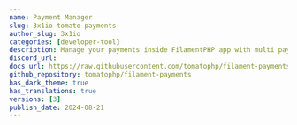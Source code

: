 ```yaml
---
name: Payment Manager
slug: 3x1io-tomato-payments
author_slug: 3x1io
categories: [developer-tool]
description: Manage your payments inside FilamentPHP app with multi payment gateway integration
discord_url: 
docs_url: https://raw.githubusercontent.com/tomatophp/filament-payments/master/README.md
github_repository: tomatophp/filament-payments
has_dark_theme: true
has_translations: true
versions: [3]
publish_date: 2024-08-21
---
```

